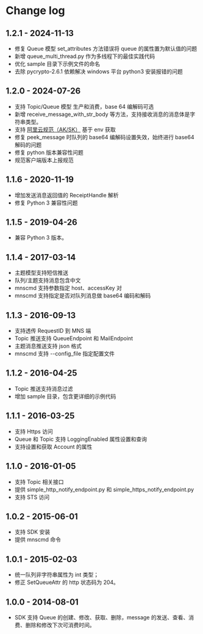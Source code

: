 # Change log

## 1.2.1 - 2024-11-13
- 修复 Queue 模型 set_attributes 方法错误将 queue 的属性置为默认值的问题
- 新增 queue_multi_thread.py 作为多线程下的最佳实践代码
- 优化 sample 目录下示例文件的命名
- 去除  pycrypto-2.6.1 依赖解决 windows 平台 python3 安装报错的问题

## 1.2.0 - 2024-07-26

* 支持 Topic/Queue 模型 生产和消费，base 64 编解码可选
* 新增 receive_message_with_str_body 等方法，支持接收消息的消息体是字符串类型。
* 支持 [阿里云规范（AK/SK）](https://help.aliyun.com/zh/sdk/developer-reference/configure-the-alibaba-cloud-accesskey-environment-variable-on-linux-macos-and-windows-systems) 基于 env 获取
* 修复 peek_message 时队列的 base64 编解码设置失效，始终进行 base64 解码的问题
* 修复 python 版本兼容性问题 
* 规范客户端版本上报规范

## 1.1.6 - 2020-11-19

* 增加发送消息返回值的 ReceiptHandle 解析
* 修复 Python 3 兼容性问题

## 1.1.5 - 2019-04-26

* 兼容 Python 3 版本。

## 1.1.4 - 2017-03-14

* 主题模型支持短信推送
* 队列/主题支持消息包含中文
* mnscmd 支持参数指定 host、accessKey 对
* mnscmd 支持指定是否对队列消息做 base64 编码和解码

## 1.1.3 - 2016-09-13

* 支持透传 RequestID 到 MNS 端
* Topic 推送支持 QueueEndpoint 和 MailEndpoint
* 主题消息推送支持 json 格式
* mnscmd 支持 --config_file 指定配置文件

## 1.1.2 - 2016-04-25

* Topic 推送支持消息过滤
* 增加 sample 目录，包含更详细的示例代码

## 1.1.1 - 2016-03-25

* 支持 Https 访问
* Queue 和 Topic 支持 LoggingEnabled 属性设置和查询
* 支持设置和获取 Account 的属性

## 1.1.0 - 2016-01-05

* 支持 Topic 相关接口
* 提供 simple_http_notify_endpoint.py 和 simple_https_notify_endpoint.py
* 支持 STS 访问

## 1.0.2 - 2015-06-01

* 支持 SDK 安装
* 提供 mnscmd 命令

## 1.0.1 - 2015-02-03

* 统一队列非字符串属性为 int 类型；
* 修正 SetQueueAttr 的 http 状态码为 204。

## 1.0.0 - 2014-08-01

* SDK 支持 Queue 的创建、修改、获取、删除，message 的发送、查看、消费、删除和修改下次可消费时间。
